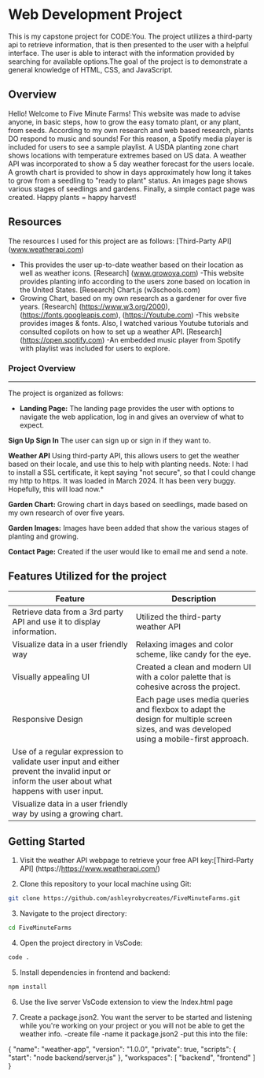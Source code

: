 # Web Development Project
This is my capstone project for CODE:You. The project utilizes a third-party api to retrieve information, that is then presented to the user with a helpful interface. 
The user is able to interact with the information provided by searching for available options.The goal of the project is to demonstrate a general knowledge of HTML, CSS, and JavaScript.

## Overview
 Hello! Welcome to Five Minute Farms! This website was made to advise anyone, in basic steps, how to grow the easy tomato plant, or any plant, from seeds. According to my own research and web based research, plants DO respond to music and sounds! For this reason, a Spotify media player is included for users to see a sample playlist. A USDA planting zone chart shows locations with temperature extremes based on US data. A weather API was incorporated to show a 5 day weather forecast for the users locale. A growth chart is provided to show in days approximately how long it takes to grow from a seedling to "ready to plant" status. An images page shows various stages of seedlings and gardens. Finally, a simple contact page was created. Happy plants = happy harvest!

## Resources
The resources I used for this project are as follows:
  [Third-Party API] (www.weatherapi.com)
  - This provides the user up-to-date weather based on their location as well as weather icons.
  [Research] (www.growoya.com)
   -This website provides planting info according to the users zone based on location in the United States.
  [Research] Chart.js (w3schools.com)
   - Growing Chart, based on my own research as a gardener for over five years.
  [Research] (https://www.w3.org/2000), (https://fonts.googleapis.com), (https://Youtube.com)
   -This website provides images & fonts. Also, I watched various Youtube tutorials and consulted copilots on how to set up a weather API.
   [Research] (https://open.spotify.com) 
   -An embedded music player from Spotify with playlist was included for users to explore.

### Project Overview
---

The project is organized as follows:

- **Landing Page:** The landing page provides the user with options to navigate the web application, log in and gives an overview of what to expect.

**Sign Up Sign In** The user can sign up or sign in if they want to.

**Weather API** Using third-party API, this allows users to get the weather based on their locale, and use this to help with planting needs. Note: I had to install a SSL certificate, it kept saying "not secure", so that I could change my http to https. It was loaded in March 2024. It has been very buggy. Hopefully, this will load now.*

**Garden Chart:** Growing chart in days based on seedlings, made based on my own research of over five years.

**Garden Images:** Images have been added that show the various stages of planting and growing. 

**Contact Page:** Created if the user would like to email me and send a note.

## Features Utilized for the project

  | Feature        | Description                           |
  |----------------|---------------------------------------|
  | Retrieve data from a 3rd party API and use it to display information. | Utilized the third-party weather API |
  | Visualize data in a user friendly way | Relaxing images and color scheme, like candy for the eye. |
  | Visually appealing UI | Created a clean and modern UI with a color palette that is cohesive across the project. |
  | Responsive Design | Each page uses media queries and flexbox to adapt the design for multiple screen sizes, and was developed using a mobile-first approach. |
  |Use of a regular expression to validate user input and either prevent the invalid input or inform the user about what happens with user input. |
  |Visualize data in a user friendly way by using a growing chart. |

## Getting Started
1.  Visit the weather API webpage to retrieve your free API key:[Third-Party API] (https://https://www.weatherapi.com/)

2. Clone this repository to your local machine using Git:

```bash
git clone https://github.com/ashleyrobycreates/FiveMinuteFarms.git
```
3. Navigate to the project directory:
```bash
cd FiveMinuteFarms
```
4. Open the project directory in VsCode:
```bash
code .
```
5. Install dependencies in frontend and backend:
```bash
npm install
```
6. Use the live server VsCode extension to view the Index.html page

7. Create a package.json2. You want the server to be started and listening while you're working on your project or you will not be able to get the weather info. 
-create file
-name it package.json2
-put this into the file:

{
    "name": "weather-app",
    "version": "1.0.0",
    "private": true,
    "scripts": {
        "start": "node backend/server.js"
    },
"workspaces": [
    "backend",
    "frontend"
  ]
}




